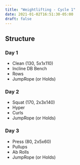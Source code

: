 ```yaml
---
title: "Weightlifting - Cycle 1"
date: 2021-01-02T16:51:30-05:00
draft: false
---
```


## Structure

### Day 1
* Clean (130, 5x1x110)
* Incline DB Bench
* Rows
* JumpRope (or Holds)

### Day 2
* Squat (170, 2x3x140)
* Hyper
* Curls
* JumpRope (or Holds)

### Day 3
* Press (80, 2x5x60)
* Pullups
* Ab Rolls
* JumpRope (or Holds)